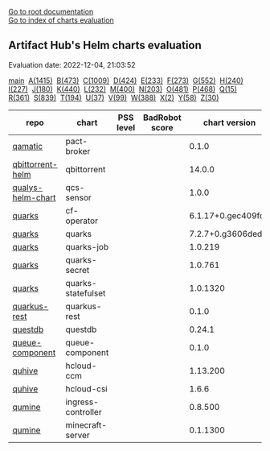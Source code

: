 [Go to root documentation](https://vicenteherrera.com/secobs-charts)  
[Go to index of charts evaluation](https://vicenteherrera.com/secobs-charts/docs/generated/charts_levels)

## Artifact Hub's Helm charts evaluation

Evaluation date: 2022-12-04, 21:03:52

[main](./charts_levels)&nbsp; [A(1415)](./charts_levels_a)&nbsp; [B(473)](./charts_levels_b)&nbsp; [C(1009)](./charts_levels_c)&nbsp; [D(424)](./charts_levels_d)&nbsp; [E(233)](./charts_levels_e)&nbsp; [F(273)](./charts_levels_f)&nbsp; [G(552)](./charts_levels_g)&nbsp; [H(240)](./charts_levels_h)&nbsp; [I(227)](./charts_levels_i)&nbsp; [J(180)](./charts_levels_j)&nbsp; [K(440)](./charts_levels_k)&nbsp; [L(232)](./charts_levels_l)&nbsp; [M(400)](./charts_levels_m)&nbsp; [N(203)](./charts_levels_n)&nbsp; [O(481)](./charts_levels_o)&nbsp; [P(468)](./charts_levels_p)&nbsp; [Q(15)](./charts_levels_q)&nbsp; [R(361)](./charts_levels_r)&nbsp; [S(839)](./charts_levels_s)&nbsp; [T(194)](./charts_levels_t)&nbsp; [U(37)](./charts_levels_u)&nbsp; [V(99)](./charts_levels_v)&nbsp; [W(388)](./charts_levels_w)&nbsp; [X(2)](./charts_levels_x)&nbsp; [Y(58)](./charts_levels_y)&nbsp; [Z(30)](./charts_levels_z)&nbsp; 

| repo | chart | PSS level | BadRobot score | chart version | app version |
|------|------|------|------|------|------|
| [qamatic](https://qamatic.github.io/charts) | pact-broker |  |  | 0.1.0 | 1.0 |
| [qbittorrent-helm](https://compunctus.github.io/qbittorrent-helm) | qbittorrent |  |  | 14.0.0 | v4.5.0 |
| [qualys-helm-chart](https://qualys.github.io/Qualys-Helm-Charts/) | qcs-sensor |  |  | 1.0.0 | 1.19.2-0 |
| [quarks](https://cloudfoundry-incubator.github.io/quarks-helm/) | cf-operator |  |  | 6.1.17+0.gec409fd7 | 6.1.17+0.gec409fd7 |
| [quarks](https://cloudfoundry-incubator.github.io/quarks-helm/) | quarks |  |  | 7.2.7+0.g3606ded | 7.2.7+0.g3606ded |
| [quarks](https://cloudfoundry-incubator.github.io/quarks-helm/) | quarks-job |  |  | 1.0.219 | 1.0.219 |
| [quarks](https://cloudfoundry-incubator.github.io/quarks-helm/) | quarks-secret |  |  | 1.0.761 | 1.0.761 |
| [quarks](https://cloudfoundry-incubator.github.io/quarks-helm/) | quarks-statefulset |  |  | 1.0.1320 | 1.0.1320 |
| [quarkus-rest](https://laminba2003.github.io/quarkus-rest-services) | quarkus-rest |  |  | 0.1.0 | 1.16.0 |
| [questdb](https://helm.questdb.io/) | questdb |  |  | 0.24.1 | 6.6.1 |
| [queue-component](https://raw.githubusercontent.com/ConductionNL/queue-component/master/api/helm/) | queue-component |  |  | 0.1.0 | V1.0 |
| [quhive](https://quhive.github.io/charts/) | hcloud-ccm |  |  | 1.13.200 | v1.13.2 |
| [quhive](https://quhive.github.io/charts/) | hcloud-csi |  |  | 1.6.6 | 1.6.0 |
| [qumine](https://qumine.github.io/charts/) | ingress-controller |  |  | 0.8.500 | v0.8.5 |
| [qumine](https://qumine.github.io/charts/) | minecraft-server |  |  | 0.1.1300 | v0.1.13 |
